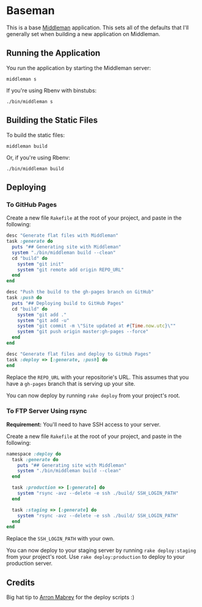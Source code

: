 # Baseman

This is a base [Middleman](http://middlemanapp.com/) application. This
sets all of the defaults that I'll generally set when building a new
application on Middleman.

## Running the Application

You run the application by starting the Middleman server:

```shell
middleman s
```

If you're using Rbenv with binstubs:

```shell
./bin/middleman s
```

## Building the Static Files

To build the static files:

```shell
middleman build
```

Or, if you're using Rbenv:

```shell
./bin/middleman build
```

## Deploying

### To GitHub Pages

Create a new file `Rakefile` at the root of your project, and paste
in the following:

```ruby
desc "Generate flat files with Middleman"
task :generate do
  puts "## Generating site with Middleman"
  system "./bin/middleman build --clean"
  cd "build" do
    system "git init"
    system "git remote add origin REPO_URL"
  end
end

desc "Push the build to the gh-pages branch on GitHub"
task :push do
  puts "## Deploying build to GitHub Pages"
  cd "build" do
    system "git add ."
    system "git add -u"
    system "git commit -m \"Site updated at #{Time.now.utc}\""
    system "git push origin master:gh-pages --force"
  end
end

desc "Generate flat files and deploy to GitHub Pages"
task :deploy => [:generate, :push] do
end
```

Replace the `REPO_URL` with your repositorie's URL. This assumes that
you have a `gh-pages` branch that is serving up your site.

You can now deploy by running `rake deploy` from your project's root.

### To FTP Server Using rsync

**Requirement:** You'll need to have SSH access to your server.

Create a new file `Rakefile` at the root of your project, and paste
in the following:

```ruby
namespace :deploy do
  task :generate do
    puts "## Generating site with Middleman"
    system "./bin/middleman build --clean"
  end

  task :production => [:generate] do
    system "rsync -avz --delete -e ssh ./build/ SSH_LOGIN_PATH"
  end

  task :staging => [:generate] do
    system "rsync -avz --delete -e ssh ./build/ SSH_LOGIN_PATH"
  end
end
```

Replace the `SSH_LOGIN_PATH` with your own.


You can now deploy to your staging server by running `rake deploy:staging`
from your project's root. Use `rake deploy:production` to deploy to your
production server.

## Credits

Big hat tip to [Arron Mabrey](https://github.com/arronmabrey) for the
deploy scripts :)
